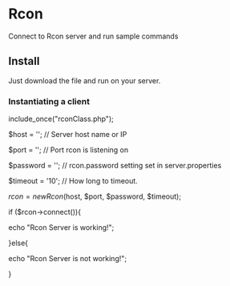 # Rcon
Connect to Rcon server and run sample commands

## Install

Just download the file and run on your server.

### Instantiating a client

include_once("rconClass.php");

$host = ''; // Server host name or IP

$port = ''; // Port rcon is listening on

$password = ''; // rcon.password setting set in server.properties

$timeout = '10';                       // How long to timeout.

$rcon = new Rcon($host, $port, $password, $timeout);

if ($rcon->connect()){

  echo "Rcon Server is working!";
  
}else{

  echo "Rcon Server is not working!";	
  
}

